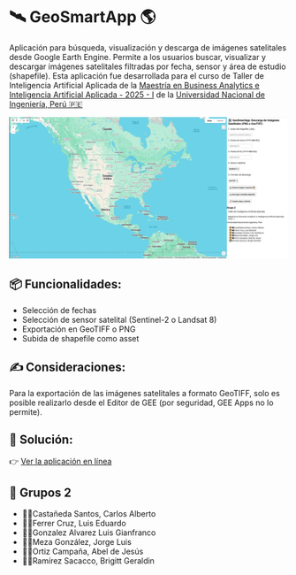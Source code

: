 # 🛰️ GeoSmartApp 🌎
Aplicación para búsqueda, visualización y descarga de imágenes satelitales desde Google Earth Engine. Permite a los usuarios buscar, visualizar y descargar imágenes satelitales filtradas por fecha, sensor y área de estudio (shapefile). Esta aplicación fue desarrollada para el curso de Taller de Inteligencia Artificial Aplicada de la [Maestría en Business Analytics e Inteligencia Artificial Aplicada - 2025 - I](https://posgrado.uni.edu.pe/index.php/maestria-landing/landing-mbaiaa) de la [Universidad Nacional de Ingeniería, Perú 🇵🇪](https://admision.uni.edu.pe/)



![Logo GeoSmartApp](https://github.com/lefcgis/GeoSmartApp/blob/main/Screenshot_1.png?raw=true)


## 📦 Funcionalidades:

- Selección de fechas
- Selección de sensor satelital (Sentinel-2 o Landsat 8)
- Exportación en GeoTIFF o PNG
- Subida de shapefile como asset


## ✍️ Consideraciones:

Para la exportación de las imágenes satelitales a formato GeoTIFF, solo es posible realizarlo desde el Editor de GEE (por seguridad, GEE Apps no lo permite).


## 🔗 Solución:

👉 [Ver la aplicación en línea](https://ee-lefcgis.projects.earthengine.app/view/geosmartappdev)


## 🔗 Grupos 2
- 🧑‍💻Castañeda Santos, Carlos Alberto
- 🧑‍💻Ferrer Cruz, Luis Eduardo
- 🧑‍💻Gonzalez Alvarez Luis Gianfranco
- 🧑‍💻Meza González, Jorge Luis
- 🧑‍💻Ortiz Campaña, Abel de Jesús
- 👩‍💻Ramírez Sacacco, Brigitt Geraldin
